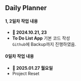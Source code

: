 ## Daily Planner

#### 1, 2일차 작업 내용
- **📆 2024.10.21, 23**
- **To Do List App** 기본 코드 작성 <br/>
    `Github`에 Backup까지 진행하였음.

#### 0일차 작업 내용
- **📆 2025.01.27 월요일**
- Project Reset